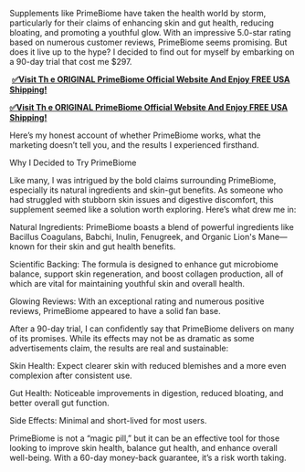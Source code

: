 Supplements like PrimeBiome have taken the health world by storm, particularly for their claims of enhancing skin and gut health, reducing bloating, and promoting a youthful glow. With an impressive 5.0-star rating based on numerous customer reviews, PrimeBiome seems promising. But does it live up to the hype? I decided to find out for myself by embarking on a 90-day trial that cost me $297.
 

﻿ **[✅Visit Th e ORIGINAL PrimeBiome Official Website And Enjoy FREE USA Shipping!](https://dd26f9x8lro1p01kwcs-j517il.hop.clickbank.net)**

  **[✅Visit Th e ORIGINAL PrimeBiome Official Website And Enjoy FREE USA Shipping!](https://dd26f9x8lro1p01kwcs-j517il.hop.clickbank.net)**


Here’s my honest account of whether PrimeBiome works, what the marketing doesn’t tell you, and the results I experienced firsthand.


Why I Decided to Try PrimeBiome

Like many, I was intrigued by the bold claims surrounding PrimeBiome, especially its natural ingredients and skin-gut benefits. As someone who had struggled with stubborn skin issues and digestive discomfort, this supplement seemed like a solution worth exploring. Here’s what drew me in:


Natural Ingredients: PrimeBiome boasts a blend of powerful ingredients like Bacillus Coagulans, Babchi, Inulin, Fenugreek, and Organic Lion's Mane—known for their skin and gut health benefits.

Scientific Backing: The formula is designed to enhance gut microbiome balance, support skin regeneration, and boost collagen production, all of which are vital for maintaining youthful skin and overall health.

Glowing Reviews: With an exceptional rating and numerous positive reviews, PrimeBiome appeared to have a solid fan base.

After a 90-day trial, I can confidently say that PrimeBiome delivers on many of its promises. While its effects may not be as dramatic as some advertisements claim, the results are real and sustainable:


Skin Health: Expect clearer skin with reduced blemishes and a more even complexion after consistent use.

Gut Health: Noticeable improvements in digestion, reduced bloating, and better overall gut function.

Side Effects: Minimal and short-lived for most users.


PrimeBiome is not a “magic pill,” but it can be an effective tool for those looking to improve skin health, balance gut health, and enhance overall well-being. With a 60-day money-back guarantee, it’s a risk worth taking.


